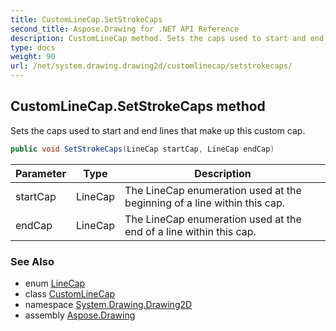 ```yaml
---
title: CustomLineCap.SetStrokeCaps
second_title: Aspose.Drawing for .NET API Reference
description: CustomLineCap method. Sets the caps used to start and end lines that make up this custom cap
type: docs
weight: 90
url: /net/system.drawing.drawing2d/customlinecap/setstrokecaps/
---
```

## CustomLineCap.SetStrokeCaps method

Sets the caps used to start and end lines that make up this custom cap.

```csharp
public void SetStrokeCaps(LineCap startCap, LineCap endCap)
```

| Parameter | Type | Description |
| --- | --- | --- |
| startCap | LineCap | The LineCap enumeration used at the beginning of a line within this cap. |
| endCap | LineCap | The LineCap enumeration used at the end of a line within this cap. |

### See Also

* enum [LineCap](../../linecap/)
* class [CustomLineCap](../)
* namespace [System.Drawing.Drawing2D](../../customlinecap/)
* assembly [Aspose.Drawing](../../../)


